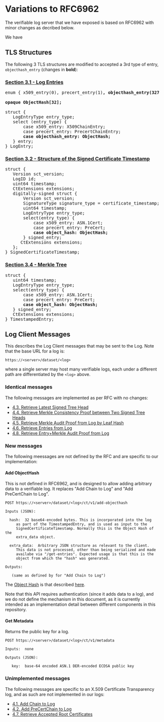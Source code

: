 # Variations to RFC6962

The verifiable log server that we have exposed is based on RFC6962 with minor changes as decribed below.

We have

## TLS Structures

The following 3 TLS structures are modified to accepted a 3rd type of entry, `objecthash_entry` (changes in **bold**):

### [Section 3.1 - Log Entries](https://tools.ietf.org/html/rfc6962#section-3.1)

<pre>
enum { x509_entry(0), precert_entry(1)<b>, objecthash_entry(32769)</b> (65535) } LogEntryType;

<b>opaque ObjectHash[32];</b>

struct {
   LogEntryType entry_type;
   select (entry_type) {
       case x509_entry: X509ChainEntry;
       case precert_entry: PrecertChainEntry;
       <b>case objecthash_entry: ObjectHash;</b>
   } entry;
} LogEntry;
</pre>

### [Section 3.2 - Structure of the Signed Certificate Timestamp](https://tools.ietf.org/html/rfc6962#section-3.2)

<pre>
struct {
   Version sct_version;
   LogID id;
   uint64 timestamp;
   CtExtensions extensions;
   digitally-signed struct {
       Version sct_version;
       SignatureType signature_type = certificate_timestamp;
       uint64 timestamp;
       LogEntryType entry_type;
       select(entry_type) {
           case x509_entry: ASN.1Cert;
           case precert_entry: PreCert;
           <b>case object_hash: ObjectHash;</b>
       } signed_entry;
      CtExtensions extensions;
   };
} SignedCertificateTimestamp;
</pre>

### [Section 3.4 - Merkle Tree](https://tools.ietf.org/html/rfc6962#section-3.4)

<pre>
struct {
   uint64 timestamp;
   LogEntryType entry_type;
   select(entry_type) {
       case x509_entry: ASN.1Cert;
       case precert_entry: PreCert;
       <b>case object_hash: ObjectHash;</b>
   } signed_entry;
   CtExtensions extensions;
} TimestampedEntry;
</pre>

## Log Client Messages

This describes the Log Client messages that may be sent to the Log. Note that the base URL for a log is:

`https://<server>/dataset/<log>`

where a single server may host many verifiable logs, each under a different path are differentiated by the `<log>` above.


### Identical messages

The following messages are implemented as per RFC with no changes:

- [4.3.  Retrieve Latest Signed Tree Head](https://tools.ietf.org/html/rfc6962#section-4.3)
- [4.4.  Retrieve Merkle Consistency Proof between Two Signed Tree Heads](https://tools.ietf.org/html/rfc6962#section-4.4)
- [4.5.  Retrieve Merkle Audit Proof from Log by Leaf Hash](https://tools.ietf.org/html/rfc6962#section-4.5)
- [4.6.  Retrieve Entries from Log](https://tools.ietf.org/html/rfc6962#section-4.6)
- [4.8.  Retrieve Entry+Merkle Audit Proof from Log](https://tools.ietf.org/html/rfc6962#section-4.8)

### New messages

The following meessages are not defined by the RFC and are specific to our implementation:

#### Add ObjectHash

This is not defined in RFC6962, and is designed to allow adding arbitrary data to a verifiable log. It replaces "Add Chain to Log" and "Add PreCertChain to Log".

```
POST https://<server>/dataset/<log>/ct/v1/add-objecthash

Inputs (JSON):

  hash:  32 base64-encoded bytes. This is incorporated into the log
     as part of the TimestampedEntry, and is used as input to the
     SignedCertificateTimestamp. Normally this is the Object Hash of the
     extra_data object.
     
  extra_data:  Arbitrary JSON structure as relevant to the client.
     This data is not processed, other than being serialized and made
     availabe via "/get-entries". Expected usage is that this is the
     object from which the "hash" was generated.

Outputs:

   (same as defined by for "Add Chain to Log")
```

The [Object Hash](https://github.com/benlaurie/objecthash) is that described [here](https://github.com/benlaurie/objecthash).

Note that this API requires authentication (since it adds data to a log), and we do not define the mechanism in this document, as it is currently intended as an implementation detail between different components in this repository.

#### Get Metadata

Returns the public key for a log.

```
POST https://<server>/dataset/<log>/ct/v1/metadata

Inputs:  none

Outputs (JSON):

   key:  base-64 encoded ASN.1 DER-encoded ECDSA public key
```

### Unimplemented messages

The following messages are specific to an X.509 Certificate Transparency log, and as such are not implemented in our logs:

- [4.1.  Add Chain to Log](https://tools.ietf.org/html/rfc6962#section-4.1)
- [4.2.  Add PreCertChain to Log](https://tools.ietf.org/html/rfc6962#section-4.2)
- [4.7.  Retrieve Accepted Root Certificates](https://tools.ietf.org/html/rfc6962#section-4.7)

